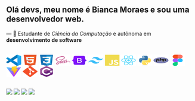 
## Olá devs, meu nome é Bianca Moraes e sou uma desenvolvedor web.
— 🔭 Estudante de *Ciência da Computação* e autônoma em **desenvolvimento de software**

<div style="display: flex; align-items: flex-start; align: center">
    <div style="display: inline_block"><br>  
      <img align="center" alt="Bianca-VSCode" height="30" width="40" src="https://github.com/devicons/devicon/blob/master/icons/vscode/vscode-original.svg">
      <img align="center" alt="Bianca-HTML" height="30" width="40" src="https://raw.githubusercontent.com/devicons/devicon/master/icons/html5/html5-original.svg">
      <img align="center" alt="Bianca-CSS" height="30" width="40" src="https://raw.githubusercontent.com/devicons/devicon/master/icons/css3/css3-original.svg">
      <img align="center" alt="Bianca-SASS" height="30" width="40" src="https://github.com/devicons/devicon/blob/master/icons/sass/sass-original.svg">
      <img align="center" alt="Bianca-Bootstrap" height="30" width="40" src="https://github.com/devicons/devicon/blob/master/icons/bootstrap/bootstrap-original.svg">
      <img align="center" alt="Bianca-TailwindCSS" height="30" width="40" src="https://github.com/devicons/devicon/blob/master/icons/tailwindcss/tailwindcss-original.svg">
      <img align="center" alt="Bianca-JavaScript" height="30" width="40" src="https://raw.githubusercontent.com/devicons/devicon/master/icons/javascript/javascript-plain.svg">
      <!-- <img align="center" alt="Bianca-TypeScript" height="30" width="40" src="https://raw.githubusercontent.com/devicons/devicon/master/icons/typescript/typescript-plain.svg"> -->
      <img align="center" alt="Bianca-React" height="30" width="40" src="https://raw.githubusercontent.com/devicons/devicon/master/icons/react/react-original.svg">
      <!-- <img align="center" alt="Bianca-Angular" height="30" width="40" src="https://github.com/devicons/devicon/blob/master/icons/angular/angular-original.svg"> -->
      <img align="center" alt="Bianca-Python" height="30" width="40" src="https://raw.githubusercontent.com/devicons/devicon/master/icons/python/python-original.svg">
      <img align="center" alt="Bianca-PHP" height="30" width="40" src="https://raw.githubusercontent.com/devicons/devicon/6910f0503efdd315c8f9b858234310c06e04d9c0/icons/php/php-original.svg">
      <img align="center" alt="Bianca-Figma" height="30" width="40" src="https://github.com/devicons/devicon/blob/master/icons/figma/figma-original.svg">
      <img align="center" alt="Bianca-ViteJS" height="30" width="40" src="https://github.com/devicons/devicon/blob/master/icons/vitejs/vitejs-original.svg">
      <img align="center" alt="Bianca-Git" height="30" width="40" src="https://github.com/devicons/devicon/blob/master/icons/git/git-plain.svg">
      <!-- <img align="center" alt="Bianca-GitHub" height="30" width="40" src="https://github.com/devicons/devicon/blob/master/icons/github/github-original.svg"> -->
      <img align="center" alt="Bianca-Csharp" height="30" width="40" src="https://raw.githubusercontent.com/devicons/devicon/master/icons/csharp/csharp-original.svg">
    </div>
    <br><br>
</div>

<div> <br>
  
  <a href="https://www.linkedin.com/in/biancamoraesv/" target="_blank"><img src="https://img.shields.io/badge/-LinkedIn-%230077B5?style=for-the-badge&logo=linkedin&logoColor=white" target="_blank"></a> 
  <a href="https://www.instagram.com/baakovi" target="_blank"><img src="https://img.shields.io/badge/-Instagram-%23E4405F?style=for-the-badge&logo=instagram&logoColor=white" target="_blank"></a>
    <a href = "mailto:biancavmoraes@outlook.com"><img src="https://img.shields.io/badge/Microsoft_Outlook-0078D4?style=for-the-badge&logo=microsoft-outlook&logoColor=white" target="_blank"></a>
 <a href="https://discord.com/channels/@me" target="_blank"><img src="https://img.shields.io/badge/Discord-7289DA?style=for-the-badge&logo=discord&logoColor=white" target="_blank"></a> 
  <!-- <a href = "mailto:biancavmoraes@outlook.com"><img src="https://img.shields.io/badge/-Gmail-%23333?style=for-the-badge&logo=gmail&logoColor=white" target="_blank"></a> -->

</div>

##

<!-- ![snake gif](https://github.com/baakovi/baakovi/blob/output/github-contribution-grid-snake.svg) -->
